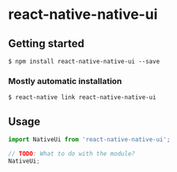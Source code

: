 # react-native-native-ui

## Getting started

`$ npm install react-native-native-ui --save`

### Mostly automatic installation

`$ react-native link react-native-native-ui`

## Usage
```javascript
import NativeUi from 'react-native-native-ui';

// TODO: What to do with the module?
NativeUi;
```
